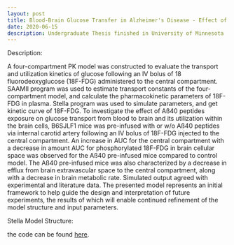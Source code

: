 ```yaml
---
layout: post
title: Blood-Brain Glucose Transfer in Alzheimer's Disease - Effect of Aß40 Exposure
date: 2020-06-15
description: Undergraduate Thesis finished in University of Minnesota
---
```

Description:

A four-compartment PK model was constructed to evaluate the transport and utilization kinetics of glucose following an IV bolus of 18 fluorodeoxyglucose (18F-FDG) administered to the central compartment. SAAMII program was used to estimate transport constants of the four-compartment model, and calculate the pharmacokinetic parameters of 18F-FDG in plasma. Stella program was used to simulate parameters, and get kinetic curve of 18F-FDG. To investigate the effect of Aß40 peptides exposure on glucose transport from blood to brain and its utilization within the brain cells, B6SJLF1 mice was pre-infused with or w/o Aß40 peptides via internal carotid artery following an IV bolus of 18F-FDG injected to the central compartment. An increase in AUC for the central compartment with a decrease in amount AUC for phosphorylated 18F-FDG in brain cellular space was observed for the Aß40 pre-infused mice compared to control model. The Aß40 pre-infused mice was also characterized by a decrease in efflux from brain extravascular space to the central compartment, along with a decrease in brain metabolic rate. Simulated output agreed with experimental and literature data. The presented model represents an initial framework to help guide the design and interpretation of future experiments, the results of which will enable continued refinement of the model structure and input parameters.

Stella Model Structure:

the code can be found [here](https://github.com/Xinnong98/Basic-PK-PD-Model).



